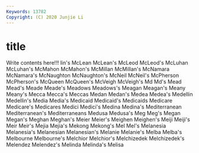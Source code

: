 ```yaml
---
Keywords: 13782
Copyright: (C) 2020 Junjie Li
---
```


# title

Write contents here!!!
lin's
McLean 
McLean's 
McLeod 
McLeod's 
McLuhan 
McLuhan's 
McMahon 
McMahon's 
McMillan 
McMillan's
McNamara 
McNamara's 
McNaughton 
McNaughton's 
McNeil 
McNeil's 
McPherson 
McPherson's 
McQueen 
McQueen's
McVeigh 
McVeigh's 
Md 
Md's 
Mead 
Mead's 
Meade 
Meade's 
Meadows 
Meadows's
Meagan 
Meagan's 
Meany 
Meany's 
Mecca 
Mecca's 
Meccas 
Medan 
Medan's 
Medea
Medea's 
Medellin 
Medellin's 
Media 
Media's 
Medicaid 
Medicaid's 
Medicaids 
Medicare 
Medicare's
Medicares 
Medici 
Medici's 
Medina 
Medina's 
Mediterranean 
Mediterranean's 
Mediterraneans 
Medusa 
Medusa's
Meg 
Meg's 
Megan 
Megan's 
Meghan 
Meghan's 
Meier 
Meier's 
Meighen 
Meighen's
Meiji 
Meiji's 
Meir 
Meir's 
Mejia 
Mejia's 
Mekong 
Mekong's 
Mel 
Mel's
Melanesia 
Melanesia's 
Melanesian 
Melanesian's 
Melanie 
Melanie's 
Melba 
Melba's 
Melbourne 
Melbourne's
Melchior 
Melchior's 
Melchizedek 
Melchizedek's 
Melendez 
Melendez's 
Melinda 
Melinda's 
Melisa 
